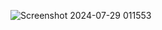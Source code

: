 ![Screenshot 2024-07-29 011553](https://github.com/user-attachments/assets/d51a69fd-28a5-4693-b150-e062ffc43cbf)
